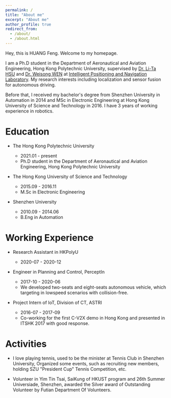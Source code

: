 ```yaml
---
permalink: /
title: "About me"
excerpt: "About me"
author_profile: true
redirect_from: 
  - /about/
  - /about.html
---
```


Hey, this is HUANG Feng. Welcome to my homepage.

I am a Ph.D student in the Department of Aeronautical and Aviation Engineering, Hong Kong Polytechnic University, supervised by [Dr. Li-Ta HSU](https://www.polyu.edu.hk/aae/people/academic-staff/dr-lt-hsu/) and [Dr. Weisong WEN](https://www.polyu.edu.hk/aae/people/academic-staff/dr-weisong-wen/) at [Intelligent Positioning and Navigation Laboratory](https://www.polyu-ipn-lab.com/). My research interests including localization and sensor fusion for autonomous driving.

Before that, I received my bachelor's degree from Shenzhen University in Automation in 2014 and MSc in Electronic Engineering at Hong Kong University of Science and Technology in 2016. I have 3 years of working experience in robotics. 

Education
======
* The Hong Kong Polytechnic University
  * 2021.01 - present
  * Ph.D student in the Department of Aeronautical and Aviation Engineering, Hong Kong Polytechnic University

* The Hong Kong University of Science and Technology
  * 2015.09 - 2016.11 
  * M.Sc in Electronic Engineering

* Shenzhen University
  * 2010.09 - 2014.06 
  * B.Eng in Automation


Working Experience
======
* Research Assistant in HKPolyU
  * 2020-07 - 2020-12

* Engineer in Planning and Control, PerceptIn 
  * 2017-10 - 2020-06
  * We developed two-seats and eight-seats autonomous vehicle, which targeting in lowspeed scenarios with collision-free. 

* Project Intern of IoT, Division of CT, ASTRI
  * 2016-07 - 2017-09
  * Co-working for the first C-V2X demo in Hong Kong and presented in ITSHK 2017 with good response.

Activities
======
* I love playing tennis, used to be the minister at Tennis Club in Shenzhen University, Organized some events, such as recruiting new members, holding SZU "President Cup" Tennis Competition, etc.

* Volunteer in Yim Tin Tsai, SaiKung of HKUST program and 26th Summer Universiade, Shenzhen, awarded the Silver award of Outstanding Volunteer by Futian Department Of Volunteers.
